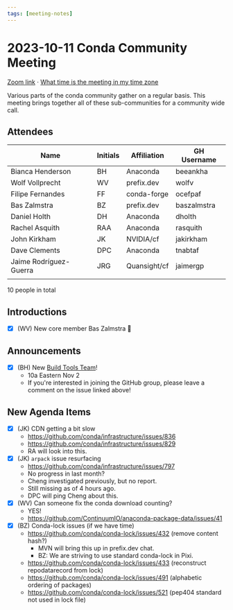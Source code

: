 ```yaml
---
tags: [meeting-notes]
---
```

# 2023-10-11 Conda Community Meeting 

[Zoom link](https://zoom.us/j/9138593505) · [What time is the meeting in my time zone](https://dateful.com/convert/utc?t=5pm)

Various parts of the conda community gather on a regular basis. This meeting brings together all of these sub-communities for a community wide call.

## Attendees

| Name                   | Initials | Affiliation  | GH Username      |
| ---------------------- | -------- | ------------ | ---------------- |
| Bianca Henderson       | BH       | Anaconda     | beeankha         |
| Wolf Vollprecht        | WV       | prefix.dev   | wolfv            |
| Filipe Fernandes       | FF       | conda-forge  | ocefpaf          |
| Bas Zalmstra           | BZ       | prefix.dev   | baszalmstra      |
| Daniel Holth           | DH       | Anaconda     | dholth           |
| Rachel Asquith         | RAA      | Anaconda     | rasquith         |
| John Kirkham           | JK       | NVIDIA/cf    | jakirkham        |
| Dave Clements          | DPC      | Anaconda     | tnabtaf          |
| Jaime Rodríguez-Guerra | JRG      | Quansight/cf | jaimergp         |
|                        |          |              |                  |

10 people in total

## Introductions

- [x] (WV) New core member Bas Zalmstra :tada: 

## Announcements

- [x] (BH) New [Build Tools Team](https://github.com/conda/conda-build/issues/4698)!
    - 10a Eastern Nov 2
    - If you're interested in joining the GitHub group, please leave a comment on the issue linked above!

## New Agenda Items

- [x] (JK) CDN getting a bit slow
    - https://github.com/conda/infrastructure/issues/836
    - https://github.com/conda/infrastructure/issues/829
    - RA will look into this.
- [x] (JK) `arpack` issue resurfacing
    - https://github.com/conda/infrastructure/issues/797
    - No progress in last month?
    - Cheng investigated previously, but no report.
    - Still missing as of 4 hours ago.
    - DPC will ping Cheng about this.
- [x] (WV) Can someone fix the conda download counting?
    - YES! 
    - https://github.com/ContinuumIO/anaconda-package-data/issues/41
- [x] (BZ) Conda-lock issues (if we have time)
    - https://github.com/conda/conda-lock/issues/432 (remove content hash?)
        - MVN will bring this up in prefix.dev chat.
        - BZ: We are striving to use standard conda-lock in Pixi.
    - https://github.com/conda/conda-lock/issues/433 (reconstruct repodatarecord from lock)
    - https://github.com/conda/conda-lock/issues/491 (alphabetic ordering of packages)
    - https://github.com/conda/conda-lock/issues/521 (pep404 standard not used in lock file)

